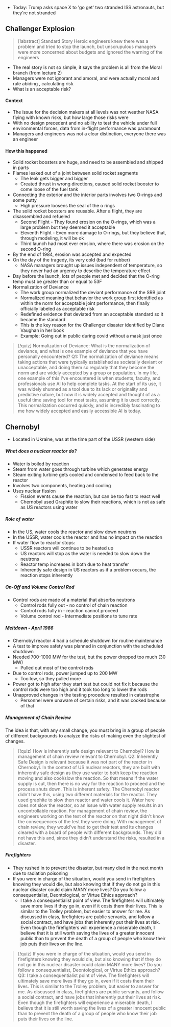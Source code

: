 - Today: Trump asks space X to 'go get' two stranded ISS astronauts, but they're not stranded
## Challenger Explosion

> [!abstract] Standard Story
> Heroic engineers knew there was a problem and tried to stop the launch, but unscrupulous managers were more concerned about budgets and ignored the warning of the engineers

- The real story is not so simple, it says the problem is all from the Moral branch (from lecture 2)
- Managers were not ignorant and amoral, and were actually moral and rule abiding , calculating risk
- What is an acceptable risk?
#### Context
- The issue for the decision makers at all levels was not weather NASA flying with known risks, but how large those risks were
- With no design precedent and no ability to test the vehicle under full environmental forces, data from in-flight performance was paramount
- Managers and engineers was not a clear distinction, everyone there was an engineer

#### How this happened
- Solid rocket boosters are huge, and need to be assembled and shipped in parts
- Flames leaked out of a joint between solid rocket segments
	- The leak gets bigger and bigger
	- Created thrust in wrong directions, caused solid rocket booster to come loose of the fuel tank
- Connecting the exterior and the interior parts involves two O-rings and some putty
	- High pressure loosens the seal of the o rings
- The solid rocket boosters are reusable. After a flight, they are disassembled and refueled
	- Second Flight - They found erosion on the O-rings, which was a large problem but they deemed it acceptable
	- Eleventh Flight - Even more damage to O-rings, but they believe that, through modeling, it will be ok
	- Third launch had most ever erosion, where there was erosion on the second O-ring
- By the end of 1984, erosion was accepted and expected
- On the day of the tragedy, its very cold (bad for rubber)
	- NASA managers brought up issues independent of temperature, so they never had an urgency to describe the temperature effect
- Day before the launch, lots of people met and decided that the O-ring temp must be greater than or equal to 53F
- Normalization of Deviance
	- The work group normalized the deviant performance of the SRB joint
	- Normalized meaning that behavior the work group first identified as within the norm for acceptable joint performance, then finally officially labeled as acceptable risk
	- Redefined evidence that deviated from an acceptable standard so it became the standard
	- This is the key reason for the Challenger disaster identified by Diane Vaughan in her book
	- Example: Going out in public during covid without a mask just once

> [!quiz] Normalization of Deviance: What is the normalization of deviance, and what is one example of deviance that you have personally encountered?
> Q1: The normalization of deviance means taking actions that were typically established as societally deviant or unacceptable, and doing them so regularly that they become the norm and are widely accepted by a group or population. In my life, one example of this I've encountered is when students, faculty, and professionals use AI to help complete tasks. At the start of its use, it was widely shunned as a tool due to its lack or originality and predictive nature, but now it is widely accepted and thought of as a useful time saving tool for most tasks, assuming it is used correctly. This normalization occurred quickly, and is incredibly fascinating to me how widely accepted and easily accessible AI is today.

## Chernobyl
- Located in Ukraine, was at the time part of the USSR (western side)
##### What does a nuclear reactor do?
- Water is boiled by reaction
- Steam from water goes through turbine which generates energy
- Steam exiting turbine gets cooled and condensed to feed back to the reactor
- Involves two components, heating and cooling
- Uses nuclear fission 
	- Fission events cause the reaction, but can be too fast to react well
	- Chernobyl used Graphite to slow their reactions, which is not as safe as US reactors using water
##### Role of water
- In the US, water cools the reactor and slow down neutrons
- In the USSR, water cools the reactor and has no impact on the reaction
- If water flow to reactor stops:
	- USSR reactors will continue to be heated up
	- US reactors will stop as the water is needed to slow down the neutrons
	- Reactor temp increases in both due to heat transfer
	- Inherently safe design in US reactors as if a problem occurs, the reaction stops inherently
##### On-Off and Volume Control Rod
- Control rods are made of a material that absorbs neutrons
	- Control rods fully out - no control of chain reaction
	- Control rods fully in - reaction cannot proceed
	- Volume control rod - Intermediate positions to tune rate
##### Meltdown - April 1986
- Chernobyl reactor 4 had a schedule shutdown for routine maintenance
- A test to improve safety was planned in conjunction with the scheduled shutdown
- Needed 700-1000 MW for the test, but the power dropped too much (30 MW)
	- Pulled out most of the control rods
- Due to control rods, power jumped up to 200 MW
	- Too low, so they pulled more
- Power got to high after they start test but could not fix it because the control rods were too high and it took too long to lower the rods
- Unapproved changes in the testing procedure resulted in catastrophe
	- Personnel were unaware of certain risks, and it was cooked because of that
##### Management of Chain Review
The idea is that, with any small change, you must bring in a group of people of different backgrounds to analyze the risks of making even the slightest of changes.

> [!quiz] How is inherently safe design relevant to Chernobyl? How is management of chain review relevant to Chernobyl. 
> Q2: Inherently Safe Design is relevant because it was not part of the reactor in Chernobyl. In the context of US nuclear reactors, they are built with inherently safe design as they use water to both keep the reaction moving and also cool/slow the reaction. So that means if the water supply is cut, then there is no way for the reaction to proceed and the process shuts down. This is inherent safety. The Chernobyl reactor didn't have this, using two different materials for the reactor. They used graphite to slow then reactor and water cools it. Water here does not slow the reactor, so an issue with water supply results in an uncontrollable reaction. For management of chain review, the engineers working on the test of the reactor on that night didn't know the consequences of the test they were doing. With management of chain review, they would've had to get their test and its changes cleared with a board of people with different backgrounds. They did not have this and, since they didn't understand the risks, resulted in a disaster.

##### Firefighters
- They rushed in to prevent the disaster, but many died in the next month due to radiation poisoning
- If you were in charge of the situation, would you send in firefighters knowing they would die, but also knowing that if they do not go in this nuclear disaster could claim MANY more lives? Do you follow a consequentialist, Deontological, or Virtue Ethics approach?
	- I take a consequentialist point of view. The firefighters will ultimately save more lives if they go in, even if it costs them their lives. This is similar to the Trolley problem, but easier to answer for me. As discussed in class, firefighters are public servants, and follow a social contract, and have jobs that inherently put their lives at risk. Even though the firefighters will experience a miserable death, I believe that it is still worth saving the lives of a greater innocent public than to prevent the death of a group of people who know their job puts their lives on the line.

> [!quiz] If you were in charge of the situation, would you send in firefighters knowing they would die, but also knowing that if they do not go in this nuclear disaster could claim MANY more lives? Do you follow a consequentialist, Deontological, or Virtue Ethics approach?
> Q3: I take a consequentialist point of view. The firefighters will ultimately save more lives if they go in, even if it costs them their lives. This is similar to the Trolley problem, but easier to answer for me. As discussed in class, firefighters are public servants, and follow a social contract, and have jobs that inherently put their lives at risk. Even though the firefighters will experience a miserable death, I believe that it is still worth saving the lives of a greater innocent public than to prevent the death of a group of people who know their job puts their lives on the line.

